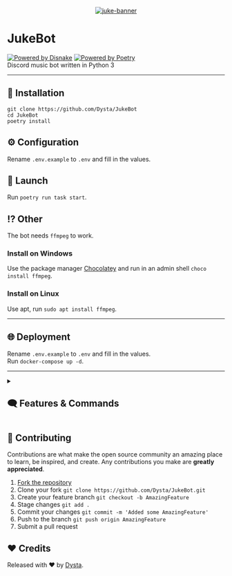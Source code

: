 <div align="center">

[![juke-banner](https://cdn.discordapp.com/attachments/829356508696412231/948936347752747038/juke-banner.png)](#readme)
</div>

# JukeBot
[![Powered by Disnake](https://custom-icon-badges.herokuapp.com/badge/-Powered%20by%20Disnake-0d1620?logo=nextcord)](https://github.com/DisnakeDev/disnake "Powered by Disnake")
[![Powered by Poetry](https://custom-icon-badges.herokuapp.com/badge/-Powered%20by%20Poetry-0d1620?logo=poetry)](https://python-poetry.org "Powered by Poetry") \
Discord music bot written in Python 3 
___

## 🧩 Installation
```
git clone https://github.com/Dysta/JukeBot 
cd JukeBot
poetry install
```

## ⚙ Configuration
Rename `.env.example` to `.env` and fill in the values.

## 🚀 Launch
Run `poetry run task start`.

## ⁉ Other
The bot needs `ffmpeg` to work.
### Install on Windows
Use the package manager [Chocolatey](https://community.chocolatey.org/) and run in an admin shell `choco install ffmpeg`.

### Install on Linux
Use apt, run `sudo apt install ffmpeg`.

___

## 🌐 Deployment
Rename `.env.example` to `.env` and fill in the values. \
Run `docker-compose up -d`.

___

<details>
  <summary><h2>🗨 Features & Commands</h2></summary>
  <br>
    
  ### Music
  - [X] **`join`**
  - [X] **`play`**
  - [X] **`playtop`**
  - [X] **`playskip`**
  - [X] **`search`**
  - [X] **`nowplaying`**
  - [X] **`grab`**
  - [ ] **`seek`**
  - [X] **`loop`**
  - [X] **`pause`**
  - [X] **`resume`**
  - [ ] **`lyrics`**
  - [X] **`disconnect`**
  - [X] **`share`**
   ### Queue
  - [X] **`queue`**
  - [X] **`loopqueue`**
  - [ ] **`move`**
  - [ ] **`skipto`**
  - [X] **`shuffle`**
  - [X] **`remove`**
  - [X] **`clear`**
  - [ ] **`removedupes`**
   ### Utility
  - [X] **`prefix`**
  - [X] **`reset`**
   ### Effect
  - [ ] **`speed`**
  - [ ] **`bass`**
  - [ ] **`nightcore`**
  - [ ] **`slowed`**
  ### Others
  - [X] **`avatar`**
  - [X] **`info`**
  - [X] **`invite`**
  - [X] **`donate`**
  - [X] **`watch`**
  - [X] **`help`**
</details>

## 🤝 Contributing

Contributions are what make the open source community an amazing place to learn, be inspired, and create. 
Any contributions you make are **greatly appreciated**.

1. [Fork the repository](https://github.com/Dysta/JukeBot/fork)
2. Clone your fork `git clone https://github.com/Dysta/JukeBot.git`
3. Create your feature branch `git checkout -b AmazingFeature`
4. Stage changes `git add .`
5. Commit your changes `git commit -m 'Added some AmazingFeature'`
6. Push to the branch `git push origin AmazingFeature`
7. Submit a pull request

## ❤️ Credits

Released with ❤️ by [Dysta](https://github.com/Dysta).
